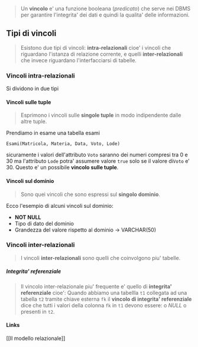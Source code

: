 >Un **vincolo** e' una funzione booleana (*predicato*) che serve nei DBMS per garantire l'integrita' dei dati e quindi la qualita' delle informazioni.


## Tipi di vincoli
>Esistono due tipi di vincoli: **intra-relazionali** cioe' i vincoli che riguardano l'istanza di relazione corrente, e quelli **inter-relazionali** che invece riguardano l'interfacciarsi di tabelle.

### Vincoli intra-relazionali
Si dividono in due tipi
#### Vincoli sulle tuple
>Esprimono i vincoli sulle **singole tuple** in modo indipendente dalle altre tuple.

Prendiamo in esame una tabella esami
```
Esami(Matricola, Materia, Data, Voto, Lode)
```
sicuramente i valori dell'attributo `Voto` saranno dei numeri compresi tra 0 e 30 ma l'attributo `Lode` potra' assumere valore `true` solo se il valore di`Voto` e' 30. Questo e' un possibile **vincolo sulle tuple**.

#### Vincoli sul dominio
>Sono quei vincoli che sono espressi sul **singolo dominio**.

Ecco l'esempio di alcuni vincoli sul dominio:
- **NOT NULL**
- Tipo di dato del dominio
- Grandezza del valore rispetto al dominio -> VARCHAR(50)

### Vincoli inter-relazionali
>I vincoli **inter-relazionali** sono quelli che coinvolgono piu' tabelle.

##### Integrita' referenziale
>Il vincolo inter-relazionale piu' frequente e' quello di **integrita' referenziale** cioe': Quando abbiamo una tabellla `t1` collegata ad una tabella `t2` tramite chiave esterna `fk` il **vincolo di integrita' referenziale** dice che tutti i valori della colonna `fk` in `t1` devono essere: o *NULL* o presenti in `t2`.

#### Links
[[Il modello relazionale]]